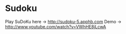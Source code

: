 Sudoku
======

Play SuDoKu here -> http://sudoku-5.apphb.com
Demo -> http://www.youtube.com/watch?v=VWhHE8jLcwA
